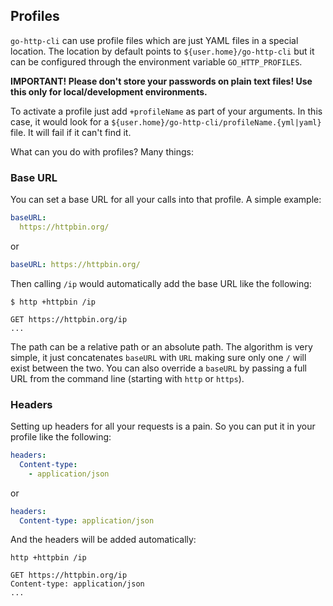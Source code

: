 ## Profiles

`go-http-cli` can use profile files which are just YAML files in a special location.
The location by default points to `${user.home}/go-http-cli` but it can be configured through the
environment variable `GO_HTTP_PROFILES`.

**IMPORTANT! Please don't store your passwords on plain text files! Use this only for local/development environments.**

To activate a profile just add `+profileName` as part of your arguments. In this case, it would look for a
`${user.home}/go-http-cli/profileName.{yml|yaml}` file. It will fail if it can't find it.

What can you do with profiles? Many things:

### Base URL

You can set a base URL for all your calls into that profile. A simple example:

```yaml
baseURL:
  https://httpbin.org/
```

or 

```yaml
baseURL: https://httpbin.org/
```

Then calling `/ip` would automatically add the base URL like the following:

```
$ http +httpbin /ip

GET https://httpbin.org/ip
...
```

The path can be a relative path or an absolute path. The algorithm is very simple, it just concatenates
`baseURL` with `URL` making sure only one `/` will exist between the two. You can also override a `baseURL`
by passing a full URL from the command line (starting with `http` or `https`).

### Headers

Setting up headers for all your requests is a pain. So you can put it in your profile like the following:

```yaml
headers:
  Content-type:
    - application/json
```

or 

```yaml
headers:
  Content-type: application/json
```

And the headers will be added automatically:

```
http +httpbin /ip

GET https://httpbin.org/ip
Content-type: application/json
...
```
